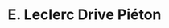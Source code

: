 ---
title: "E. Leclerc Drive Piéton"
url: /montbeliard/e-leclerc-drive-pieton/
shop: Außenstelle
---